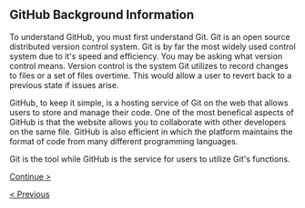 ## GitHub Background Information

To understand GitHub, you must first understand Git. Git is an open source distributed version control system. Git is by far the most widely used control system due to it's speed and efficiency. You may be asking what version control means. Version control is the system Git utilizes to record changes to files or a set of files overtime. This would allow a user to revert back to a previous state if issues arise.  

GitHub, to keep it simple, is a hosting service of Git on the web that allows users to store and manage their code. One of the most benefical aspects of GitHub is that the website allows you to collaborate with other developers on the same file. GitHub is also efficient in which the platform maintains the format of code from many different programming languages. 

Git is the tool while GitHub is the service for users to utilize Git's functions. 



    
[Continue >](SetUp.md)

[< Previous](README.md)     
